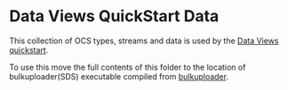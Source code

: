 # Data Views QuickStart Data

This collection of OCS types, streams and data is used by the [Data Views quickstart](https://ocs-docs.osisoft.com/Content_Portal/Documentation/DataViews/Reference/Example_Scenario.html).

To use this move the full contents of this folder to the location of bulkuploader(SDS) executable compiled from [bulkuploader](https://github.com/osisoft/sample-ocs-bulk_upload-dotnet).
